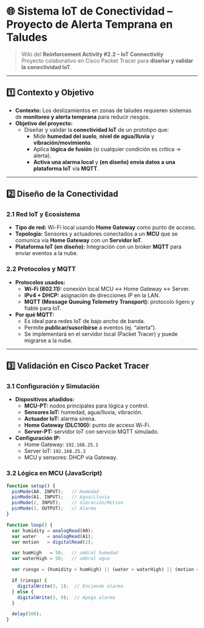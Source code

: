 # 🌐 Sistema IoT de Conectividad – Proyecto de Alerta Temprana en Taludes

> Wiki del **Reinforcement Activity #2.2 – IoT Connectivity**  
> Proyecto colaborativo en Cisco Packet Tracer para **diseñar y validar la conectividad IoT**.

---

## 1️⃣ Contexto y Objetivo

- **Contexto:** Los deslizamientos en zonas de taludes requieren sistemas de **monitoreo y alerta temprana** para reducir riesgos.
- **Objetivo del proyecto:**  
  - Diseñar y validar la **conectividad IoT** de un prototipo que:
    - Mide **humedad del suelo**, **nivel de agua/lluvia** y **vibración/movimiento**.
    - Aplica **lógica de fusión** (si cualquier condición es crítica → alerta).
    - **Activa una alarma local** y **(en diseño) envía datos a una plataforma IoT** vía **MQTT**.

---

## 2️⃣ Diseño de la Conectividad

### 2.1 Red IoT y Ecosistema

- **Tipo de red:** Wi-Fi local usando **Home Gateway** como punto de acceso.  
- **Topología:** Sensores y actuadores conectados a un **MCU** que se comunica vía **Home Gateway** con un **Servidor IoT**.
- **Plataforma IoT (en diseño):** Integración con un broker **MQTT** para enviar eventos a la nube.

### 2.2 Protocolos y MQTT

- **Protocolos usados:**
  - **Wi-Fi (802.11):** conexión local MCU ↔ Home Gateway ↔ Server.
  - **IPv4 + DHCP:** asignación de direcciones IP en la LAN.
  - **MQTT (Message Queuing Telemetry Transport):** protocolo ligero y fiable para IoT.
- **Por qué MQTT:**  
  - Es ideal para redes IoT de bajo ancho de banda.
  - Permite **publicar/suscribirse** a eventos (ej. “alerta”).
  - Se implementará en el servidor local (Packet Tracer) y puede migrarse a la nube.

---

## 3️⃣ Validación en Cisco Packet Tracer

### 3.1 Configuración y Simulación

- **Dispositivos añadidos:**
  - **MCU-PT:** nodos principales para lógica y control.
  - **Sensores IoT:** humedad, agua/lluvia, vibración.
  - **Actuador IoT:** alarma sirena.
  - **Home Gateway (DLC100):** punto de acceso Wi-Fi.
  - **Server-PT:** servidor IoT con servicio MQTT simulado.
- **Configuración IP:**  
  - Home Gateway: `192.168.25.1`
  - Server IoT: `192.168.25.3`
  - MCU y sensores: DHCP vía Gateway.

### 3.2 Lógica en MCU (JavaScript)

```javascript
function setup() {
  pinMode(A0, INPUT);   // Humedad
  pinMode(A1, INPUT);   // Agua/Lluvia
  pinMode(2, INPUT);    // Vibración/Motion
  pinMode(3, OUTPUT);   // Alarma
}

function loop() {
  var humidity = analogRead(A0);
  var water    = analogRead(A1);
  var motion   = digitalRead(2);

  var humHigh   = 50;   // umbral humedad
  var waterHigh = 50;   // umbral agua

  var riesgo = (humidity > humHigh) || (water > waterHigh) || (motion == 1);

  if (riesgo) {
    digitalWrite(3, 1);  // Enciende alarma
  } else {
    digitalWrite(3, 0);  // Apaga alarma
  }

  delay(500);
}
